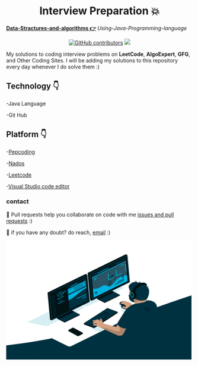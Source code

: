<h1 align="center">Interview Preparation 💥</h1>

**[Data-Stractures-and-algorithms 👉](https://github.com/mukeshdani/Data-Stractures-and-algorithms)** *Using-Java-Programming-language*

<div align="center">

<a href="https://github.com/mukeshdani/Data-Stractures-and-algorithms-"><img alt="GitHub contributors" src="https://img.shields.io/github/contributors/mukeshdani/Data-Stractures-and-algorithms-?color=2b9348"></a>
<a href="https://github.com/mukeshdani/Data-Stractures-and-algorithms-"><img src="https://img.shields.io/badge/language-JAVA-green.svg"></a>

</div>

My solutions to coding interview problems on **LeetCode**, **AlgoExpert**, **GFG**, and Other Coding Sites. I will be adding my solutions to this repository every day whenever I do solve them :)


## Technology 👇
-Java Language

-Git Hub 
 ## Platform 👇


-[Pepcoding](https://www.pepcoding.com/)

-[Nados](https://nados.pepcoding.com/)

-[Leetcode](https://leetcode.com/)

-[Visual Studio code editor](https://code.visualstudio.com/)

### contact 
💼 Pull requests help you collaborate on code with me [issues and pull requests](https://github.com/mukeshdani/Data-Stractures-and-algorithms-/pulls) :)

 💼 if you have any doubt? do reach, [email](mailto:mukeshdani00@gmail.com) :)



<img align="center" alt="GIF" src="images/giphy.gif" width="500" height="320" />


